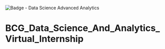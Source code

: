 ![Badge - Data Science   Advanced Analytics](https://user-images.githubusercontent.com/117716236/231669853-833ab18a-36f8-458b-bdf4-d4c29cc0bda1.png)
# BCG_Data_Science_And_Analytics_Virtual_Internship
